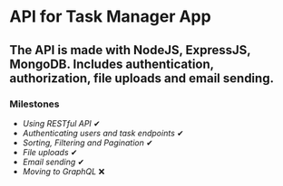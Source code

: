 # API for Task Manager App

## The API is made with NodeJS, ExpressJS, MongoDB. Includes authentication, authorization, file uploads and email sending.

### Milestones

-  _Using RESTful API_ ✔
-  _Authenticating users and task endpoints_ ✔
-  _Sorting, Filtering and Pagination_ ✔
-  _File uploads_ ✔
-  _Email sending_ ✔
-  _Moving to GraphQL_ ❌
